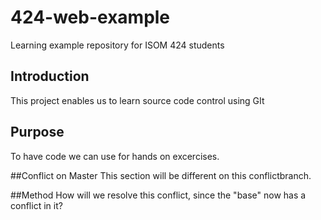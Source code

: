 # 424-web-example
Learning example repository for ISOM 424 students

## Introduction
This project enables us to learn source code control using GIt

## Purpose
To have code we can use for hands on excercises.

##Conflict on Master
This section will be different on this conflictbranch.

##Method
How will we resolve this conflict, since the "base" now has a conflict in it?